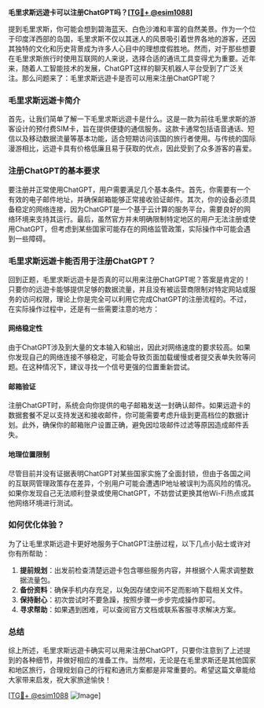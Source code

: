 **毛里求斯远遊卡可以注册ChatGPT吗？[[TG💪+ @esim1088](https://t.me/s/esim1088)]**

提到毛里求斯，你可能会想到碧海蓝天、白色沙滩和丰富的自然美景。作为一个位于印度洋西部的岛国，毛里求斯不仅以其迷人的风景吸引着世界各地的游客，还因其独特的文化和历史背景成为许多人心目中的理想度假胜地。然而，对于那些想要在毛里求斯旅行时使用互联网的人来说，选择合适的通讯工具变得尤为重要。近年来，随着人工智能技术的发展，ChatGPT这样的聊天机器人平台受到了广泛关注。那么问题来了：毛里求斯远遊卡是否可以用来注册ChatGPT呢？

### 毛里求斯远遊卡简介

首先，让我们简单了解一下毛里求斯远遊卡是什么。这是一款为前往毛里求斯的游客设计的预付费SIM卡，旨在提供便捷的通信服务。这款卡通常包括语音通话、短信以及移动数据流量等基本功能，适合短期访问该国的旅行者使用。与传统的国际漫游相比，远遊卡具有价格低廉且易于获取的优点，因此受到了众多游客的喜爱。

### 注册ChatGPT的基本要求

要注册并正常使用ChatGPT，用户需要满足几个基本条件。首先，你需要有一个有效的电子邮件地址，并确保邮箱能够正常接收验证邮件。其次，你的设备必须具备稳定的网络连接，因为ChatGPT是一个基于云计算的服务平台，需要良好的网络环境来支持其运行。最后，虽然官方并未明确限制特定地区的用户无法注册或使用ChatGPT，但考虑到某些国家可能存在的网络监管政策，实际操作中可能会遇到一些障碍。

### 毛里求斯远遊卡能否用于注册ChatGPT？

回到正题，毛里求斯远遊卡是否真的可以用来注册ChatGPT呢？答案是肯定的！只要你的远遊卡能够提供足够的数据流量，并且没有被运营商限制对特定网站或服务的访问权限，理论上你是完全可以利用它完成ChatGPT的注册流程的。不过，在实际操作过程中，还是有一些需要注意的地方：

#### 网络稳定性
由于ChatGPT涉及到大量的文本输入和输出，因此对网络速度的要求较高。如果你发现自己的网络连接不够稳定，可能会导致页面加载缓慢或者提交表单失败等问题。在这种情况下，建议寻找一个信号更强的位置重新尝试。

#### 邮箱验证
注册ChatGPT时，系统会向你提供的电子邮箱发送一封确认邮件。如果远遊卡的数据套餐不足以支持发送和接收邮件，你可能需要考虑升级到更高档位的数据计划。此外，确保你的邮箱账户设置正确，避免因垃圾邮件过滤等原因造成邮件丢失。

#### 地理位置限制
尽管目前并没有证据表明ChatGPT对某些国家实施了全面封锁，但由于各国之间的互联网管理政策存在差异，个别用户可能会遭遇IP地址被误判为高风险的情况。如果你发现自己无法顺利登录或使用ChatGPT，不妨尝试更换其他Wi-Fi热点或其他网络环境进行测试。

### 如何优化体验？

为了让毛里求斯远遊卡更好地服务于ChatGPT注册过程，以下几点小贴士或许对你有所帮助：

1. **提前规划**：出发前检查清楚远遊卡包含哪些服务内容，并根据个人需求调整数据流量包。
2. **备份资料**：确保手机内存充足，以免因存储空间不足而影响下载相关文件。
3. **保持耐心**：初次尝试时不要急躁，按照步骤一步步完成操作即可。
4. **寻求帮助**：如果遇到困难，可以查阅官方文档或联系客服寻求解决方案。

### 总结

综上所述，毛里求斯远遊卡确实可以用来注册ChatGPT，只要你注意到了上述提到的各种细节，并做好相应的准备工作。当然啦，无论是在毛里求斯还是其他国家和地区旅行，合理规划自己的行程和通讯方案都是非常重要的。希望这篇文章能给大家带来启发，祝大家旅途愉快！

[[TG💪+ @esim1088](https://t.me/s/esim1088) ![Image](https://i.postimg.cc/4NQfJmqS/Snipaste-2025-05-13-00-14-12.png)]
